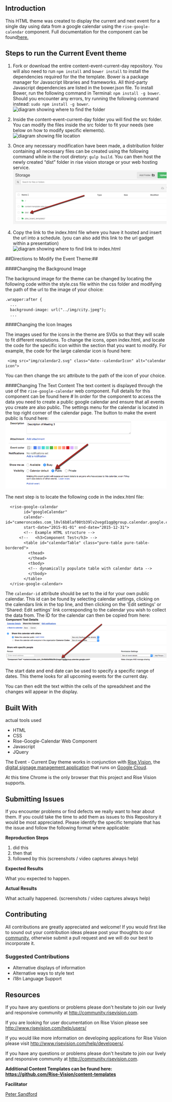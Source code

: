 ## Introduction

This HTML theme was created to display the current and next event for a single day using data from a google calendar using the `rise-google-calendar` component. Full documentation for the component can be found[here.](http://rise-vision.github.io/rise-google-calendar/components/rise-google-calendar/) 


## Steps to run the Current Event theme

1. Fork or download the entire content-event-current-day repository. You will also need to run `npm install` and `bower install` to install the dependencies required for the the template. Bower is a package manager for Javascript libraries and frameworks. All third-party Javascript dependencies are listed in the bower.json file. To install Bower, run the following command in Terminal: `npm install -g bower`. Should you encounter any errors, try running the following command instead: `sudo npm install -g bower`.
![diagram showing where to find the folder](img/src/img/readmeImage1.png)

2. Inside the content-event-current-day folder you will find the src folder. You can modify the files inside the src folder to fit your needs (see below on how to modify specific elements).  
![diagram showing file location](img/src/readmeImage2.png)

3. Once any necessary modification have been made, a distribution folder containing all necessary files can be created using the following command while in the root diretory: `gulp build`. You can then host the newly created “dist” folder in rise vision storage or your web hosting service.  
![diagram showing how to host folder](src/img/storageEventsReadme.png)

4. Copy the link to the index.html file where you have it hosted and insert the url into a schedule. (you can also add this link to the url gadget within a presentation)  
![diagram showing where to find link to index.html](img/readme-step4.jpg)

##Directions to Modify the Event Theme:##

####Changing the Background Image

The background image for the theme can be changed by locating the following code within the style.css file within the css folder and modifying the path of the url to the image of your choice:

```
.wrapper:after {
  ...
  background-image: url("../img/city.jpeg");
  ...
```


####Changing the Icon Images

The images used for the icons in the theme are SVGs so that they will scale to fit different resolutions. To change the icons, open index.html, and locate the code for the specific icon within the section that you want to modify. For example, the code for the large calendar icon is found here:

```  
 <img src="img/calendar2.svg" class="date--calendarIcon" alt="calendar icon">
```

You can then change the src attribute to the path of the icon of your choice.


####Changing The Text Content
The text content is displayed through the use of the `rise-google-calendar` web component. Full details for this component can be found here # 
In order for the component to access the data you need to create a public google calendar and ensure that all events you create are also public. The settings menu for the calendar is located in the top right corner of the calendar page. The button to make the event public is found here:
![screenshot showing button to make event public](src/img/diagramPublicEvent.png)

The next step is to locate the following code in the index.html file:

```
  <rise-google-calendar
        id="googleCalendar"
        calendar-id="cameroncodes.com_l0vl6b8laf08tb39lv2vegd1qg@group.calendar.google.com"
        start-date="2015-01-01" end-date="2015-12-31">
        <!-- Example HTML structure -->
      <!--   <h3>Component Test</h3> -->
        <table id="calendarTable" class="pure-table pure-table-bordered">
          <thead>
          </thead>
          <tbody>
          <!-- dynamically populate table with calendar data -->
          </tbody>
        </table>
  </rise-google-calendar>

```

The `calendar-id` attribute should be set to the id for your own public calendar. This id can be found by selecting calendar settings, clicking on the calendars link in the top line, and then clicking on the 'Edit settings' or 'Shared: Edit settings' link corresponding to the calendar you wish to collect the data from. The ID for the calendar can then be copied from here:![screenshot showing calendar ID](src/img/calendarid.png)

The start date and end date can be used to specify a specific range of dates. This theme looks for all upcoming events for the current day. 


You can then edit the text within the cells of the spreadsheet and the changes will appear in the display.


## Built With
actual tools used
- HTML
- CSS
- Rise-Google-Calendar Web Component
- Javascript
- JQuery


The Event - Current Day theme works in conjunction with [Rise Vision](http://www.risevision.com), the [digital signage management application](http://rva.risevision.com/) that runs on [Google Cloud](https://cloud.google.com).

At this time Chrome is the only browser that this project and Rise Vision supports.

## Submitting Issues
If you encounter problems or find defects we really want to hear about them. If you could take the time to add them as issues to this Repository it would be most appreciated. Please identify the specific template that has the issue and follow the following format where applicable:

**Reproduction Steps**

1. did this
2. then that
3. followed by this (screenshots / video captures always help)

**Expected Results**

What you expected to happen.

**Actual Results**

What actually happened. (screenshots / video captures always help)

## Contributing
All contributions are greatly appreciated and welcome! If you would first like to sound out your contribution ideas please post your thoughts to our [community](http://community.risevision.com), otherwise submit a pull request and we will do our best to incorporate it.

### Suggested Contributions
- Alternative displays of information
- Alternative ways to style text
- i18n Language Support

## Resources
If you have any questions or problems please don't hesitate to join our lively and responsive community at http://community.risevision.com.

If you are looking for user documentation on Rise Vision please see http://www.risevision.com/help/users/

If you would like more information on developing applications for Rise Vision please visit http://www.risevision.com/help/developers/.

 If you have any questions or problems please don't hesitate to join our lively and responsive community at http://community.risevision.com.
 
**Additional Content Templates can be found here: https://github.com/Rise-Vision/content-templates**

**Facilitator**

[Peter Sandford](https://github.com/pcsandford "Peter Sandford")

